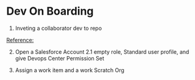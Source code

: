 # Dev On Boarding 

1. Inveting a collaborator dev to repo

 [Reference:](https://docs.github.com/en/account-and-profile/setting-up-and-managing-your-personal-account-on-github/managing-access-to-your-personal-repositories/inviting-collaborators-to-a-personal-repository)

2. Open a Salesforce Account
  2.1 empty role, Standard user profile, and give Devops Center Permission Set

3. Assign a work item and a work Scratch Org 
